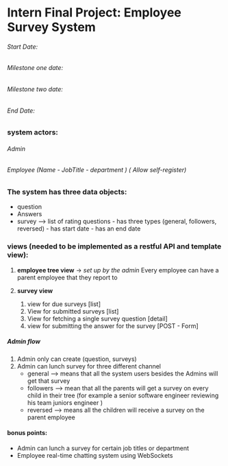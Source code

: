 # Intern Final Project: Employee Survey System 

###### Start Date:
###### Milestone one date: 
###### Milestone two date: 
###### End Date:


### **system actors:**
###### Admin 
###### Employee (Name - JobTitle - department  ) ( Allow self-register)

### **The system has three data objects:**

- question
- Answers 
- survey --> list of rating questions - has three types (general, followers, reversed) - has start date - has an end date 

### views (needed to be implemented as a restful API and template view):
1.  **employee tree view**  -> *set up by the admin*
    Every employee can have a parent employee that they report to 
	
2. **survey view** 

    1. view for due surveys [list]
    2. View for submitted surveys [list]
    3. View for fetching a single survey question [detail]
    4. view for submitting the answer for the survey  [POST - Form]

##### **Admin flow**
1.  Admin only can create (question, surveys)
2.  Admin can lunch survey for three different channel 
	- general --> means that all the system users besides the Admins will get that survey 
	- followers --> mean that all the parents will get a survey on every child in their tree (for example a senior software engineer reviewing his team juniors engineer  )
	- reversed --> means all the children will receive a survey on the parent employee

#### bonus points:
- Admin can lunch a survey for certain job titles or department
- Employee real-time chatting system using WebSockets 
